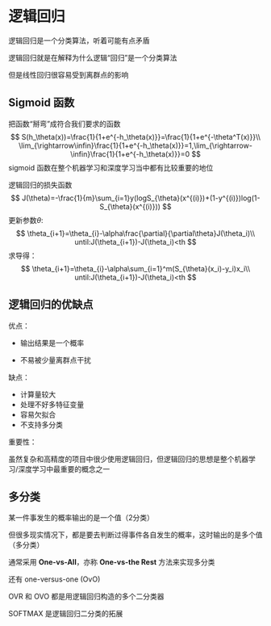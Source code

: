# 逻辑回归

逻辑回归是一个分类算法，听着可能有点矛盾

逻辑回归就是在解释为什么逻辑“回归”是一个分类算法

但是线性回归很容易受到离群点的影响

## Sigmoid 函数

把函数“掰弯”成符合我们要求的函数
$$
S(h_\theta(x))=\frac{1}{1+e^{-h_\theta(x)}}=\frac{1}{1+e^{-\theta^T(x)}}\\
\lim_{\rightarrow\infin}\frac{1}{1+e^{-h_\theta(x)}}=1,\lim_{\rightarrow-\infin}\frac{1}{1+e^{-h_\theta(x)}}=0
$$
sigmoid 函数在整个机器学习和深度学习当中都有比较重要的地位

逻辑回归的损失函数
$$
J(\theta)=-\frac{1}{m}\sum_{i=1}y(logS_{\theta}(x^{(i)})+(1-y^{(i)})log(1-S_{\theta}(x^{(i)}))
$$
更新参数$\theta$:
$$
\theta_{i+1}=\theta_{i}-\alpha\frac{\partial}{\partial\theta}J(\theta_i)\\
until:J(\theta_{i+1})-J(\theta_i)<th
$$
求导得：
$$
\theta_{i+1}=\theta_{i}-\alpha\sum_{i=1}^m(S_{\theta}(x_i)-y_i)x_i\\
until:J(\theta_{i+1})-J(\theta_i)<th
$$

## 逻辑回归的优缺点

优点：

- 输出结果是一个概率

- 不易被少量离群点干扰

缺点：

- 计算量较大
- 处理不好多特征变量
- 容易欠拟合
- 不支持多分类

重要性：

虽然复杂和高精度的项目中很少使用逻辑回归，但逻辑回归的思想是整个机器学习/深度学习中最重要的概念之一

## 多分类

某一件事发生的概率输出的是一个值（2分类）

但很多现实情况下，都是要去判断过得事件各自发生的概率，这时输出的是多个值（多分类）

通常采用 **One-vs-All**，亦称 **One-vs-the Rest** 方法来实现多分类

还有 one-versus-one (OvO)

OVR 和 OVO 都是用逻辑回归构造的多个二分类器

SOFTMAX 是逻辑回归二分类的拓展

